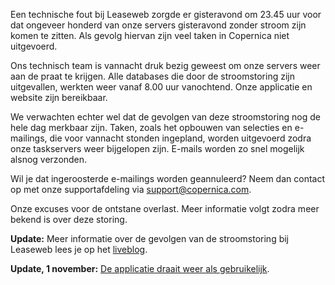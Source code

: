Een technische fout bij Leaseweb zorgde er gisteravond om 23.45 uur voor
dat ongeveer honderd van onze servers gisteravond zonder stroom zijn
komen te zitten. Als gevolg hiervan zijn veel taken in Copernica niet
uitgevoerd.

Ons technisch team is vannacht druk bezig geweest om onze servers weer
aan de praat te krijgen. Alle databases die door de stroomstoring zijn
uitgevallen, werkten weer vanaf 8.00 uur vanochtend. Onze applicatie en
website zijn bereikbaar.

We verwachten echter wel dat de gevolgen van deze stroomstoring nog de
hele dag merkbaar zijn. Taken, zoals het opbouwen van selecties en
e-mailings, die voor vannacht stonden ingepland, worden uitgevoerd zodra
onze taskservers weer bijgelopen zijn. E-mails worden zo snel mogelijk
alsnog verzonden.

Wil je dat ingeroosterde e-mailings worden geannuleerd? Neem dan contact
op met onze supportafdeling via
[support@copernica.com](mailto:support@copernica.com).

Onze excuses voor de ontstane overlast. Meer informatie volgt zodra meer
bekend is over deze storing.

**Update:** Meer informatie over de gevolgen van de stroomstoring bij
Leaseweb lees je op het
[liveblog](https://www.copernica.com/nl/blog/liveblog-storing-datacentrum-achter-de-schermen-bij-copernica).

**Update, 1 november:** [De applicatie draait weer als
gebruikelijk](./issues-caused-by-power-outage-leaseweb-solved.md).
